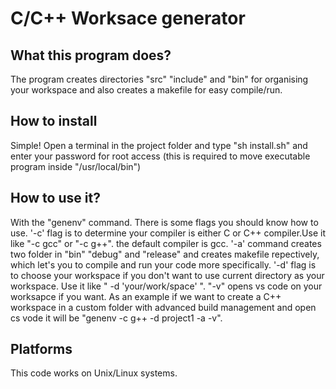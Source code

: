 # C/C++ Worksace generator

## What this program does?
The program creates directories "src" "include" and "bin" for organising your workspace and also creates a makefile for easy compile/run.

## How to install
Simple! Open a terminal in the project folder and type "sh install.sh" and enter your password for root access (this is required to move executable program inside "/usr/local/bin")

## How to use it?
With the "genenv" command. There is some flags you should know how to use. '-c' flag is to determine your compiler is either C or C++ compiler.Use it like "-c gcc" or "-c g++". the default compiler is gcc.
'-a' command creates two folder in "bin" "debug" and "release" and creates makefile repectively, which let's you to compile and run your code more specifically. '-d' flag is to choose your workspace if you don't want to use current directory as your workspace. Use it like " -d 'your/work/space' ". "-v" opens vs code on your worksapce if you want. As an example if we want to create a C++ workspace in a custom folder with advanced build management and open cs vode it will be "genenv -c g++ -d project1 -a -v".

## Platforms
This code works on Unix/Linux systems.
